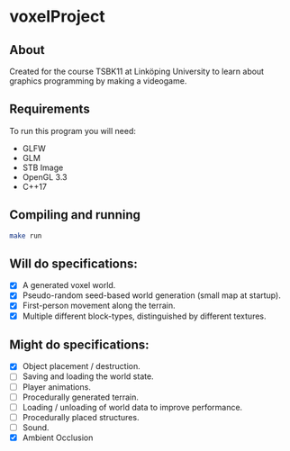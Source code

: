 # voxelProject

## About
Created for the course TSBK11 at Linköping University to learn about graphics
programming by making a videogame.

## Requirements
To run this program you will need:
- GLFW
- GLM
- STB Image
- OpenGL 3.3
- C++17

## Compiling and running
```bash
make run
```

## Will do specifications:
- [x] A generated voxel world.
- [x] Pseudo-random seed-based world generation (small map at startup).
- [x] First-person movement along the terrain.
- [x] Multiple different block-types, distinguished by different textures.

## Might do specifications:
- [x] Object placement / destruction.
- [ ] Saving and loading the world state.
- [ ] Player animations.
- [ ] Procedurally generated terrain.
- [ ] Loading / unloading of world data to improve performance.
- [ ] Procedurally placed structures.
- [ ] Sound.
- [x] Ambient Occlusion
